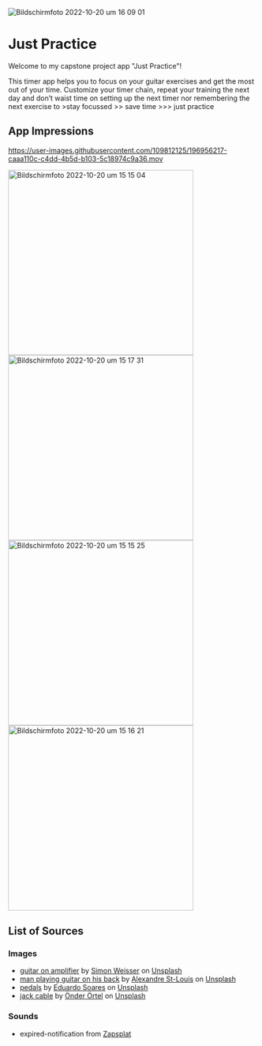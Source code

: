![Bildschirmfoto 2022-10-20 um 16 09 01](https://user-images.githubusercontent.com/109812125/196972289-88866241-5c05-406f-a25d-84a1bc6a00f9.png)
# Just Practice

Welcome to my capstone project app "Just Practice"!

This timer app helps you to focus on your guitar exercises and get the most out of your time.
Customize your timer chain, repeat your training the next day and don’t waist time on setting up the next timer
nor remembering the next exercise to  >stay focussed >> save time >>> just practice

## App Impressions
https://user-images.githubusercontent.com/109812125/196956217-caaa110c-c4dd-4b5d-b103-5c18974c9a36.mov

<img width="375" alt="Bildschirmfoto 2022-10-20 um 15 15 04" src="https://user-images.githubusercontent.com/109812125/196959893-83530d37-bec1-4f7d-8e62-89e49843cd51.png">
<img width="375" alt="Bildschirmfoto 2022-10-20 um 15 17 31" src="https://user-images.githubusercontent.com/109812125/196959973-e13afcce-e03f-47dd-a66e-535da551ff9b.png">

<img width="375" alt="Bildschirmfoto 2022-10-20 um 15 15 25" src="https://user-images.githubusercontent.com/109812125/196960016-2f6fafd0-bb65-45c6-9995-36f9dfb9cb9d.png">
<img width="375" alt="Bildschirmfoto 2022-10-20 um 15 16 21" src="https://user-images.githubusercontent.com/109812125/196960065-dd8abde7-6389-4541-b5fe-112354b1f9e0.png">


## List of Sources

### Images

- [guitar on amplifier](https://unsplash.com/photos/phS37wg8cQg) by [Simon Weisser](https://unsplash.com/@simonweisser) on [Unsplash](https://unsplash.com/?utm_source=unsplash&utm_medium=referral&utm_content=creditCopyText")
- [man playing guitar on his back](https://unsplash.com/photos/IlfpKwRMln0) by [Alexandre St-Louis](https://unsplash.com/@alxstls?utm_source=unsplash&utm_medium=referral&utm_content=creditCopyText") on [Unsplash](https://unsplash.com/?utm_source=unsplash&utm_medium=referral&utm_content=creditCopyText")
- [pedals](https://unsplash.com/photos/rwRGN9Mn-Hw) by [Eduardo Soares](https://unsplash.com/@eduschadesoares) on [Unsplash](https://unsplash.com/?utm_source=unsplash&utm_medium=referral&utm_content=creditCopyText")
- [jack cable](https://unsplash.com/photos/td6dZ9CuIGg) by [Önder Örtel](https://unsplash.com/@onderortel) on [Unsplash](https://unsplash.com/?utm_source=unsplash&utm_medium=referral&utm_content=creditCopyText")

### Sounds

- expired-notification from [Zapsplat](https://www.zapsplat.com/)

